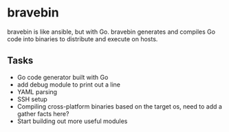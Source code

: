 # bravebin

bravebin is like ansible, but with Go.  bravebin generates and compiles Go code into binaries to distribute and execute on hosts.  


## Tasks

+ Go code generator built with Go
+ add debug module to print out a line
+ YAML parsing
+ SSH setup
+ Compiling cross-platform binaries based on the target os, need to add a gather facts here?
+ Start building out more useful modules
